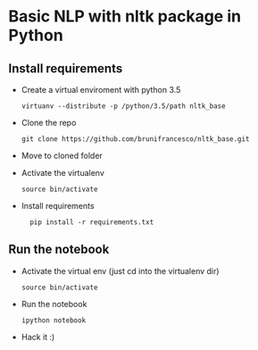 # Basic NLP with nltk package in Python

## Install requirements

- Create a virtual enviroment with python 3.5
  
  ```
  virtuanv --distribute -p /python/3.5/path nltk_base
  ```
- Clone the repo
	
  ```
  git clone https://github.com/brunifrancesco/nltk_base.git
  ```

- Move to cloned folder

- Activate the virtualenv
  
  ```
  source bin/activate
  ```
- Install requirements
  
  ```
  	pip install -r requirements.txt
  ```

## Run the notebook
- Activate the virtual env (just cd into the virtualenv dir)

  ```
  source bin/activate
  ```

- Run the notebook
  
  ```
  ipython notebook
  ```
- Hack it :)

